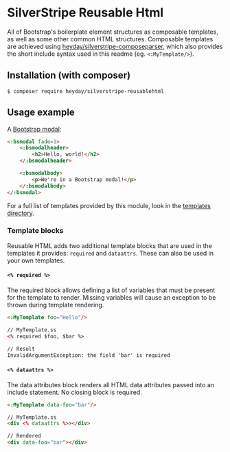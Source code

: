 # SilverStripe Reusable Html

All of Bootstrap's boilerplate element structures as composable templates, as well as some other common HTML structures. Composable templates are achieved using [heyday/silverstripe-composeparser](https://github.com/heyday/silverstripe-composeparser), which also provides the short include syntax used in this readme (eg. `<:MyTemplate/>`).

## Installation (with composer)

	$ composer require heyday/silverstripe-reusablehtml

## Usage example

A [Bootstrap modal](http://getbootstrap.com/javascript/#modals-examples):

```html
<:bsmodal fade=1>
	<:bsmodalheader>
		<h2>Hello, world!</h2>
	</:bsmodalheader>

	<:bsmodalbody>
		<p>We're in a Bootstrap modal!</p>
	</:bsmodalbody>
</:bsmodal>
```

For a full list of templates provided by this module, look in the [templates directory](templates).

### Template blocks

Reusable HTML adds two additional template blocks that are used in the templates it provides: `required` and `dataattrs`. These can also be used in your own templates.

#### `<% required %>`

The required block allows defining a list of variables that must be present for the template to render. Missing variables will cause an exception to be thrown during template rendering.

```html
<:MyTemplate foo="Hello"/>

// MyTemplate.ss
<% required $foo, $bar %>

// Result
InvalidArgumentException: the field 'bar' is required
```


#### `<% dataattrs %>`

The data attributes block renders all HTML data attributes passed into an include statement. No closing block is required.

```html
<:MyTemplate data-foo="bar"/>

// MyTemplate.ss
<div <% dataattrs %>></div>

// Rendered
<div data-foo="bar"></div>
```

